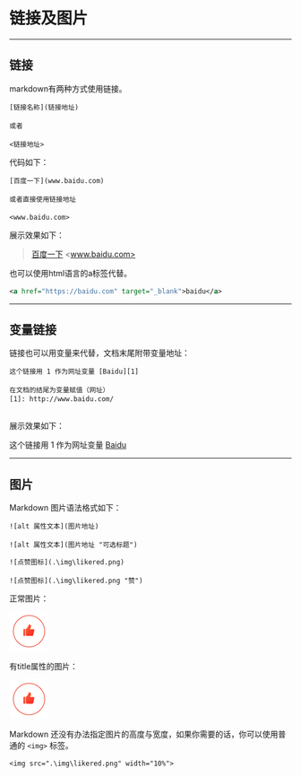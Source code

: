 # 链接及图片

---

## 链接

markdown有两种方式使用链接。

```base
[链接名称](链接地址)

或者

<链接地址>
```

代码如下：

```
[百度一下](www.baidu.com)

或者直接使用链接地址

<www.baidu.com>
```

展示效果如下：

> [ 百度一下](www.baidu.com)
> <www.baidu.com>

也可以使用html语言的a标签代替。

```xml
<a href="https://baidu.com" target="_blank">baidu</a>
```

---

## 变量链接

链接也可以用变量来代替，文档末尾附带变量地址：

```
这个链接用 1 作为网址变量 [Baidu][1]

在文档的结尾为变量赋值（网址）
[1]: http://www.baidu.com/
  
```

展示效果如下：

这个链接用 1 作为网址变量 [Baidu][1]

[1]: http://www.baidu.com/

---

## 图片

Markdown 图片语法格式如下：

```base
![alt 属性文本](图片地址)

![alt 属性文本](图片地址 "可选标题")
```

```
![点赞图标](.\img\likered.png)

![点赞图标](.\img\likered.png "赞")
```

正常图片：  

![点赞图标](.\img\likered.png)

有title属性的图片：  

![点赞图标](.\img\likered.png "赞")

Markdown 还没有办法指定图片的高度与宽度，如果你需要的话，你可以使用普通的 `<img>` 标签。

```
<img src=".\img\likered.png" width="10%">
```

